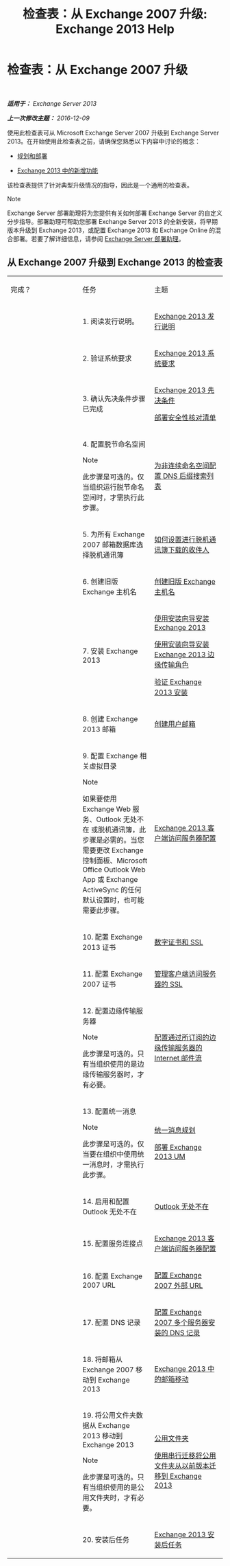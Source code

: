 ﻿---
title: '检查表：从 Exchange 2007 升级: Exchange 2013 Help'
TOCTitle: 检查表：从 Exchange 2007 升级
ms:assetid: 53aaa370-4562-43e4-9b75-7a705400c5a5
ms:mtpsurl: https://technet.microsoft.com/zh-cn/library/Ff805032(v=EXCHG.150)
ms:contentKeyID: 51408224
ms.date: 01/11/2018
mtps_version: v=EXCHG.150
ms.translationtype: HT
---

# 检查表：从 Exchange 2007 升级

 

_**适用于：** Exchange Server 2013_

_**上一次修改主题：** 2016-12-09_

使用此检查表可从 Microsoft Exchange Server 2007 升级到 Exchange Server 2013。在开始使用此检查表之前，请确保您熟悉以下内容中讨论的概念：

  - [规划和部署](planning-and-deployment-for-exchange-2013-installation-instructions.md)

  - [Exchange 2013 中的新增功能](what-s-new-in-exchange-2013-exchange-2013-help.md)

该检查表提供了针对典型升级情况的指导，因此是一个通用的检查表。

> [!NOTE]  
> Exchange Server 部署助理将为您提供有关如何部署 Exchange Server 的自定义分步指导。部署助理可帮助您部署 Exchange Server 2013 的全新安装，将早期版本升级到 Exchange 2013，或配置 Exchange 2013 和 Exchange Online 的混合部署。若要了解详细信息，请参阅 <a href="exchange-server-deployment-assistant-exchange-2013-help.md">Exchange Server 部署助理</a>。


## 从 Exchange 2007 升级到 Exchange 2013 的检查表


<table>
<colgroup>
<col style="width: 33%" />
<col style="width: 33%" />
<col style="width: 33%" />
</colgroup>
<tbody>
<tr class="odd">
<td><p>完成？</p></td>
<td><p>任务</p></td>
<td><p>主题</p></td>
</tr>
<tr class="even">
<td><p></p></td>
<td><p>1. 阅读发行说明。</p></td>
<td><p><a href="release-notes-for-exchange-2013-exchange-2013-help.md">Exchange 2013 发行说明</a></p></td>
</tr>
<tr class="odd">
<td> </td>
<td><p>2. 验证系统要求</p></td>
<td><p><a href="exchange-2013-system-requirements-exchange-2013-help.md">Exchange 2013 系统要求</a></p></td>
</tr>
<tr class="even">
<td> </td>
<td><p>3. 确认先决条件步骤已完成</p></td>
<td><p><a href="exchange-2013-prerequisites-exchange-2013-help.md">Exchange 2013 先决条件</a></p>
<p><a href="deployment-security-checklist-exchange-2013-help.md">部署安全性核对清单</a></p></td>
</tr>
<tr class="odd">
<td> </td>
<td><p>4. 配置脱节命名空间</p>

> [!NOTE]  
> 此步骤是可选的。仅当组织运行脱节命名空间时，才需执行此步骤。

</td>
<td><p><a href="configure-the-dns-suffix-search-list-for-a-disjoint-namespace-exchange-2013-help.md">为非连续命名空间配置 DNS 后缀搜索列表</a></p></td>
</tr>
<tr class="even">
<td><p></p></td>
<td><p>5. 为所有 Exchange 2007 邮箱数据库选择脱机通讯簿</p></td>
<td><p><a href="https://go.microsoft.com/fwlink/?linkid=320546">如何设置进行脱机通讯簿下载的收件人</a></p></td>
</tr>
<tr class="odd">
<td><p></p></td>
<td><p>6. 创建旧版 Exchange 主机名</p></td>
<td><p><a href="https://technet.microsoft.com/zh-cn/library/dn130105(v=exchg.150)">创建旧版 Exchange 主机名</a></p></td>
</tr>
<tr class="even">
<td> </td>
<td><p>7. 安装 Exchange 2013</p></td>
<td><p><a href="install-exchange-2013-using-the-setup-wizard-exchange-2013-help.md">使用安装向导安装 Exchange 2013</a></p>
<p><a href="install-the-exchange-2013-edge-transport-role-using-the-setup-wizard-exchange-2013-help.md">使用安装向导安装 Exchange 2013 边缘传输角色</a></p>
<p><a href="verify-an-exchange-2013-installation-exchange-2013-help.md">验证 Exchange 2013 安装</a></p></td>
</tr>
<tr class="odd">
<td><p></p></td>
<td><p>8. 创建 Exchange 2013 邮箱</p></td>
<td><p><a href="create-user-mailboxes-exchange-2013-help.md">创建用户邮箱</a></p></td>
</tr>
<tr class="even">
<td><p></p></td>
<td><p>9. 配置 Exchange 相关虚拟目录</p>

> [!NOTE]  
> 如果要使用 Exchange Web 服务、Outlook 无处不在 或脱机通讯簿，此步骤是必需的。当您需要更改 Exchange 控制面板、Microsoft Office Outlook Web App 或 Exchange ActiveSync 的任何默认设置时，也可能需要此步骤。


<p></p></td>
<td><p><a href="exchange-2013-client-access-server-configuration-exchange-2013-help.md">Exchange 2013 客户端访问服务器配置</a></p>
<p></p></td>
</tr>
<tr class="odd">
<td> </td>
<td><p>10. 配置 Exchange 2013 证书</p></td>
<td><p><a href="digital-certificates-and-ssl-exchange-2013-help.md">数字证书和 SSL</a></p>
<p></p></td>
</tr>
<tr class="even">
<td><p></p></td>
<td><p>11. 配置 Exchange 2007 证书</p></td>
<td><p><a href="https://go.microsoft.com/fwlink/?linkid=320553">管理客户端访问服务器的 SSL</a></p></td>
</tr>
<tr class="odd">
<td><p></p></td>
<td><p>12. 配置边缘传输服务器</p>

> [!NOTE]  
> 此步骤是可选的。只有当组织使用的是边缘传输服务器时，才有必要。

</td>
<td><p><a href="configure-internet-mail-flow-through-a-subscribed-edge-transport-server-exchange-2013-help.md">配置通过所订阅的边缘传输服务器的 Internet 邮件流</a></p></td>
</tr>
<tr class="even">
<td> </td>
<td><p>13. 配置统一消息</p>

> [!NOTE]  
> 此步骤是可选的。仅当要在组织中使用统一消息时，才需执行此步骤。

</td>
<td><p><a href="planning-for-unified-messaging-exchange-2013-help.md">统一消息规划</a></p>
<p><a href="deploy-exchange-2013-um-exchange-2013-help.md">部署 Exchange 2013 UM</a></p></td>
</tr>
<tr class="odd">
<td><p></p></td>
<td><p>14. 启用和配置 Outlook 无处不在</p></td>
<td><p><a href="outlook-anywhere-exchange-2013-help.md">Outlook 无处不在</a></p></td>
</tr>
<tr class="even">
<td><p></p></td>
<td><p>15. 配置服务连接点</p></td>
<td><p><a href="exchange-2013-client-access-server-configuration-exchange-2013-help.md">Exchange 2013 客户端访问服务器配置</a></p></td>
</tr>
<tr class="odd">
<td><p></p></td>
<td><p>16. 配置 Exchange 2007 URL</p></td>
<td><p><a href="https://technet.microsoft.com/zh-cn/library/dn282262(v=exchg.150)">配置 Exchange 2007 外部 URL</a></p></td>
</tr>
<tr class="even">
<td><p></p></td>
<td><p>17. 配置 DNS 记录</p></td>
<td><p><a href="https://technet.microsoft.com/zh-cn/library/dn283988(v=exchg.150)">配置 Exchange 2007 多个服务器安装的 DNS 记录</a></p></td>
</tr>
<tr class="odd">
<td> </td>
<td><p>18. 将邮箱从 Exchange 2007 移动到 Exchange 2013</p></td>
<td><p><a href="mailbox-moves-in-exchange-2013-exchange-2013-help.md">Exchange 2013 中的邮箱移动</a></p></td>
</tr>
<tr class="even">
<td> </td>
<td><p>19. 将公用文件夹数据从 Exchange 2013 移动到 Exchange 2013</p>

> [!NOTE]  
> 此步骤是可选的。只有当组织使用的是公用文件夹时，才有必要。

</td>
<td><p><a href="public-folders-exchange-2013-help.md">公用文件夹</a></p>
<p><a href="https://technet.microsoft.com/zh-cn/library/jj150486(v=exchg.150)">使用串行迁移将公用文件夹从以前版本迁移到 Exchange 2013</a></p></td>
</tr>
<tr class="odd">
<td> </td>
<td><p>20. 安装后任务</p></td>
<td><p><a href="exchange-2013-post-installation-tasks-exchange-2013-help.md">Exchange 2013 安装后任务</a></p></td>
</tr>
</tbody>
</table>

